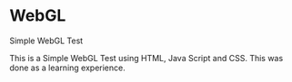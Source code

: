 # WebGL
Simple WebGL Test

This is a Simple WebGL Test using HTML, Java Script and CSS. This was done
as a learning experience.